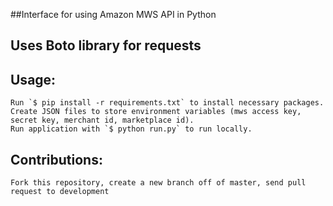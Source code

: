 ##Interface for using Amazon MWS API in Python
## Uses Boto library for requests

## Usage:
    Run `$ pip install -r requirements.txt` to install necessary packages.
    Create JSON files to store environment variables (mws access key, secret key, merchant id, marketplace id).
    Run application with `$ python run.py` to run locally.

## Contributions:
    Fork this repository, create a new branch off of master, send pull request to development